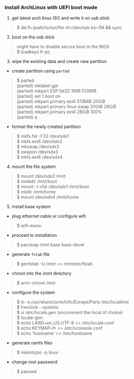 ### Install ArchLinux with UEFI boot mode

1. get latest arch linux ISO and write it on usb stick  
> $ dd if=/path/to/iso/file of=/dev/sdx bs=1M && sync

2. boot on the usb stick
> might have to disable secure boot in the BIOS  
  $ loadkeys fr-pc

3. wipe the existing data and create new partition 

- create partition using `parted`  
> $ parted  
  (parted) mklabel gpt  
  (parted) mkpart ESP fat32 1MiB 513MiB  
  (parted) set 1 boot on  
  (parted) mkpart primary ext4 513MiB 20GiB  
  (parted) mkpart primary linux-swap 20GiB 28GiB  
  (parted) mkpart primary ext4 28GiB 100%  
  (parted) q   
  
- format the newly created partition  
>  $ mkfs.fat -F32 /dev/sdx1  
  $ mkfs.ext4 /dev/sdx2  
  $ mkswap /dev/sdx3  
  $ swapon /dev/sdx3  
  $ mkfs.ext4 /dev/sdx4  

4. mount the file system  
> $ mount /dev/sdx2 /mnt  
  $ mmkdir /mnt/boot  
  $ mount -t vfat /dev/sdx1 /mnt/boot  
  $ mkdir /mnt/home  
  $ mount /dev/sdx4 /mnt/home  
  
5. install base system  

- plug ethernet cable or configure wifi
>$ wifi-menu  

- proceed to installation  
>$ pacstrap /mnt base base-devel  

- generate `fstab` file  
> $ genfstab -U /mnt >> /mnt/etc/fstab  

- chroot into the /mnt directory  
> $ arch-chroot /mnt  

- configure the system  
> $ ln -s /usr/share/zone/info/Europe/Paris /etc/localtime  
 $ hwclock --systohc  
 $ vi /etc/locale.gen (uncomment the local of choice)  
 $ locale-gen  
 $ echo LANG=en_US.UTF-8 >> /etc/locale.conf  
 $ echo KEYMAP=fr >> /etc/vconsole.conf  
 $ echo 'hostname' >> /etc/hostname
 
 - generate ramfs files
 > $ mkinitcpio -p linux
 
 - change root password
 > $ passwd
 
